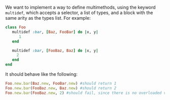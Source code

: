 We want to implement a way to define multimethods, using the keyword `multidef`, which accepts a selector, a list of types, and a block with the same arity as the types list.  For example:

```ruby
class Foo
   multidef :bar, [Baz, FooBar] do |x, y| 
      1
   end

   multidef :bar, [FooBaz, Baz] do |x, y|
     2
   end
end
```

It should behave like the following:

```ruby
Foo.new.bar(Baz.new, FooBar.new) #should return 1
Foo.new.bar(FooBaz.new, Baz.new) #should return 2
Foo.new.bar(FooBaz.new, 2) #should fail, since there is no overloaded version of method bar for Number as second argument
```